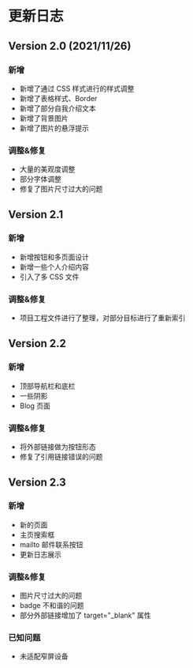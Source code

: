 # 更新日志
## Version 2.0 (2021/11/26)
### 新增
- 新增了通过 CSS 样式进行的样式调整
- 新增了表格样式、Border
- 新增了部分自我介绍文本
- 新增了背景图片
- 新增了图片的悬浮提示

### 调整&修复
- 大量的美观度调整
- 部分字体调整
- 修复了图片尺寸过大的问题

## Version 2.1
### 新增
- 新增按钮和多页面设计
- 新增一些个人介绍内容
- 引入了多 CSS 文件
	  
### 调整&修复
- 项目工程文件进行了整理，对部分目标进行了重新索引
	  
## Version 2.2
### 新增
- 顶部导航栏和底栏
- 一些阴影
- Blog 页面
### 调整&修复
- 将外部链接做为按钮形态
- 修复了引用链接错误的问题

## Version 2.3
### 新增
- 新的页面
- 主页搜索框
- mailto 邮件联系按钮
- 更新日志展示
### 调整&修复
- 图片尺寸过大的问题
- badge 不和谐的问题
- 部分外部链接增加了 target="_blank" 属性
### 已知问题
- 未适配窄屏设备